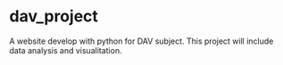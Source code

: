 # dav_project
A website develop with python for DAV subject. This project will include data analysis and visualitation.
